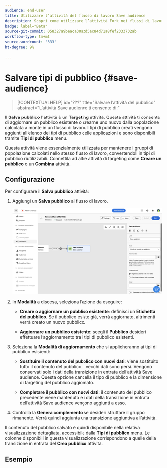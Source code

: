 ```yaml
---
audience: end-user
title: Utilizzare l’attività del flusso di lavoro Save audience
description: Scopri come utilizzare l’attività Fork nei flussi di lavoro
badge: label="Beta"
source-git-commit: 058327a9beaca30a2d5ac84d71a8fef2333732ab
workflow-type: tm+mt
source-wordcount: '333'
ht-degree: 9%

---
```



# Salvare tipi di pubblico {#save-audience}

>[!CONTEXTUALHELP]
>id="???"
>title="Salvare l’attività del pubblico"
>abstract="L’attività Save audience ti consente di:"

Il **Salva pubblico** l&#39;attività è un **Targeting** attività. Questa attività ti consente di aggiornare un pubblico esistente o crearne uno nuovo dalla popolazione calcolata a monte in un flusso di lavoro. I tipi di pubblico creati vengono aggiunti all’elenco dei tipi di pubblico delle applicazioni e sono disponibili tramite **Tipi di pubblico** menu.

Questa attività viene essenzialmente utilizzata per mantenere i gruppi di popolazione calcolati nello stesso flusso di lavoro, convertendoli in tipi di pubblico riutilizzabili. Connettila ad altre attività di targeting come **Creare un pubblico** o un **Combina** attività.

## Configurazione

Per configurare il **Salva pubblico** attività:

1. Aggiungi un **Salva pubblico** al flusso di lavoro.

   ![](../assets/workflow-save-audience.png)

1. In **Modalità** a discesa, seleziona l’azione da eseguire:

   * **Creare o aggiornare un pubblico esistente**: definisci un **Etichetta del pubblico**. Se il pubblico esiste già, verrà aggiornato, altrimenti verrà creato un nuovo pubblico.

   * **Aggiornare un pubblico esistente**: scegli il **Pubblico** desideri effettuare l’aggiornamento tra i tipi di pubblico esistenti.

1. Seleziona la **Modalità di aggiornamento** che si applicheranno ai tipi di pubblico esistenti:

   * **Sostituire il contenuto del pubblico con nuovi dati**: viene sostituito tutto il contenuto del pubblico. I vecchi dati sono persi. Vengono conservati solo i dati della transizione in entrata dell’attività Save audience. Questa opzione cancella il tipo di pubblico e la dimensione di targeting del pubblico aggiornato.

   * **Completare il pubblico con nuovi dati**: il contenuto del pubblico precedente viene mantenuto e i dati della transizione in entrata dell’attività Save audience vengono aggiunti a esso.

1. Controlla la **Genera complemento** se desideri sfruttare il gruppo rimanente. Verrà quindi aggiunta una transizione aggiuntiva all’attività.

Il contenuto del pubblico salvato è quindi disponibile nella relativa visualizzazione dettagliata, accessibile dalla **Tipi di pubblico** menu. Le colonne disponibili in questa visualizzazione corrispondono a quelle della transizione in entrata del **Crea pubblico** attività.


## Esempio



